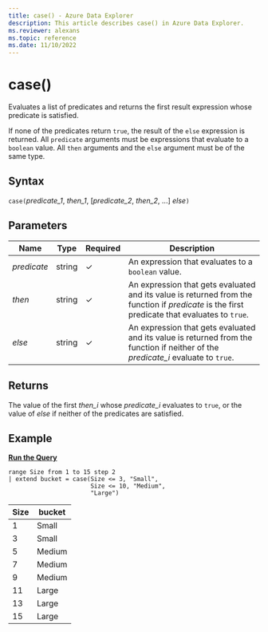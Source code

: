 ```yaml
---
title: case() - Azure Data Explorer
description: This article describes case() in Azure Data Explorer.
ms.reviewer: alexans
ms.topic: reference
ms.date: 11/10/2022
---
```

# case()

Evaluates a list of predicates and returns the first result expression whose predicate is satisfied.

If none of the predicates return `true`, the result of the `else` expression is returned.
All `predicate` arguments must be expressions that evaluate to a  `boolean` value.
All `then` arguments and the `else` argument must be of the same type.

## Syntax

`case(`*predicate_1*, *then_1*,
       [*predicate_2*, *then_2*, ...]
       *else*`)`

## Parameters

| Name | Type | Required | Description |
|--|--|--|--|
| *predicate* | string | &check; | An expression that evaluates to a `boolean` value. |
| *then* | string | &check; | An expression that gets evaluated and its value is returned from the function if *predicate* is the first predicate that evaluates to `true`. |
| *else* | string | &check; | An expression that gets evaluated and its value is returned from the function if neither of the *predicate_i* evaluate to `true`. |

## Returns

The value of the first *then_i* whose *predicate_i* evaluates to `true`, or the value of *else* if neither of the predicates are satisfied.

## Example

[**Run the Query**](https://dataexplorer.azure.com/clusters/help/databases/Samples?query=H4sIAAAAAAAAA33LQQpAQACF4b1yh9esKAtDdtyAlRMMHolBY5Tk8KTs5F9/v1FTR5T9QbRm1pCwM2SC1XJB5DonuFtODaqtHmiRoVYrvWdIM8QBRKnVOIoAroPvXizDWxds+k3/cZEr01H4FzbjCsCbAAAA)

```kusto
range Size from 1 to 15 step 2
| extend bucket = case(Size <= 3, "Small", 
                       Size <= 10, "Medium", 
                       "Large")
```

|Size|bucket|
|---|---|
|1|Small|
|3|Small|
|5|Medium|
|7|Medium|
|9|Medium|
|11|Large|
|13|Large|
|15|Large|
